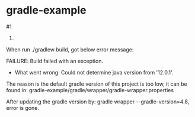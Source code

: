 # gradle-example
#1

1. 
When run ./gradlew build, got below error message:

FAILURE: Build failed with an exception.

* What went wrong:
Could not determine java version from '12.0.1'.

The reason is the default gradle version of this project is too low, it can be found in: gradle-example/gradle/wrapper/gradle-wrapper.properties

After updating the gradle version by: gradle wrapper --gradle-version=4.8, error is gone.

